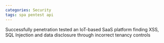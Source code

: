 ```yaml
---
categories: Security
tags: spa pentest api
---
```


Successfully penetration tested an IoT-based SaaS platform finding XSS, SQL Injection and data disclosure through incorrect tenancy controls


